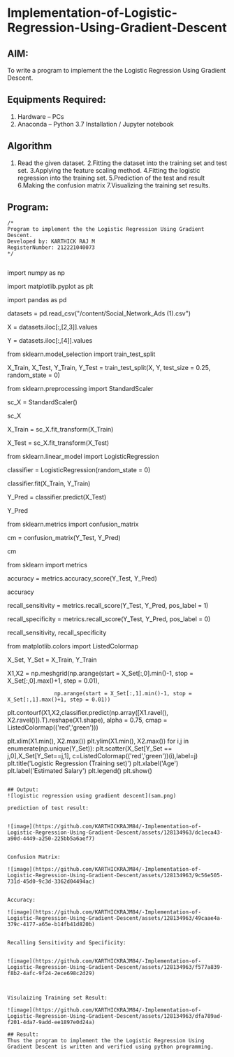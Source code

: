 # Implementation-of-Logistic-Regression-Using-Gradient-Descent

## AIM:
To write a program to implement the the Logistic Regression Using Gradient Descent.

## Equipments Required:
1. Hardware – PCs
2. Anaconda – Python 3.7 Installation / Jupyter notebook

## Algorithm
1. Read the given dataset.
2.Fitting the dataset into the training set and test set.
3.Applying the feature scaling method.
4.Fitting the logistic regression into the training set.
5.Prediction of the test and result
6.Making the confusion matrix 7.Visualizing the training set results.

## Program:
```
/*
Program to implement the the Logistic Regression Using Gradient Descent.
Developed by: KARTHICK RAJ M
RegisterNumber: 212221040073
*/


```

import numpy as np

import matplotlib.pyplot as plt

import pandas as pd

datasets = pd.read_csv("/content/Social_Network_Ads (1).csv")

X = datasets.iloc[:,[2,3]].values

Y = datasets.iloc[:,[4]].values


from sklearn.model_selection import train_test_split

X_Train, X_Test, Y_Train, Y_Test = train_test_split(X, Y, test_size = 0.25, random_state = 0)


from sklearn.preprocessing import StandardScaler

sc_X = StandardScaler()

sc_X


X_Train = sc_X.fit_transform(X_Train)

X_Test = sc_X.fit_transform(X_Test)


from sklearn.linear_model import LogisticRegression

classifier = LogisticRegression(random_state = 0)

classifier.fit(X_Train, Y_Train)


Y_Pred = classifier.predict(X_Test)

Y_Pred


from sklearn.metrics import confusion_matrix

cm = confusion_matrix(Y_Test, Y_Pred)

cm


from sklearn import metrics

accuracy = metrics.accuracy_score(Y_Test, Y_Pred)

accuracy


recall_sensitivity = metrics.recall_score(Y_Test, Y_Pred, pos_label = 1)

recall_specificity = metrics.recall_score(Y_Test, Y_Pred, pos_label = 0)

recall_sensitivity, recall_specificity


from matplotlib.colors import ListedColormap

X_Set, Y_Set = X_Train, Y_Train

X1,X2 = np.meshgrid(np.arange(start = X_Set[:,0].min()-1, stop = X_Set[:,0].max()+1, step = 0.01), 
                   
                   np.arange(start = X_Set[:,1].min()-1, stop = X_Set[:,1].max()+1, step = 0.01))

plt.contourf(X1,X2,classifier.predict(np.array([X1.ravel(),
X2.ravel()]).T).reshape(X1.shape),
             alpha = 0.75, cmap = ListedColormap(('red','green')))

plt.xlim(X1.min(), X2.max())
plt.ylim(X1.min(), X2.max())
for i,j in enumerate(np.unique(Y_Set)):
    plt.scatter(X_Set[Y_Set == j,0],X_Set[Y_Set==j,1],
                c=ListedColormap(('red','green'))(i),label=j)
plt.title('Logistic Regression (Training set)')
plt.xlabel('Age')
plt.label('Estimated Salary')
plt.legend()
plt.show()
```

## Output:
![logistic regression using gradient descent](sam.png)

prediction of test result:


![image](https://github.com/KARTHICKRAJM84/-Implementation-of-Logistic-Regression-Using-Gradient-Descent/assets/128134963/dc1eca43-a90d-4449-a250-225bb5a6aef7)


Confusion Matrix:

![image](https://github.com/KARTHICKRAJM84/-Implementation-of-Logistic-Regression-Using-Gradient-Descent/assets/128134963/9c56e505-731d-45d0-9c3d-3362d04494ac)


Accuracy:

![image](https://github.com/KARTHICKRAJM84/-Implementation-of-Logistic-Regression-Using-Gradient-Descent/assets/128134963/49caae4a-379c-4177-a65e-b14fb41d820b)


Recalling Sensitivity and Specificity:


![image](https://github.com/KARTHICKRAJM84/-Implementation-of-Logistic-Regression-Using-Gradient-Descent/assets/128134963/f577a839-f8b2-4afc-9f24-2ece698c2d29)



Visulaizing Training set Result:

![image](https://github.com/KARTHICKRAJM84/-Implementation-of-Logistic-Regression-Using-Gradient-Descent/assets/128134963/dfa789ad-f201-4da7-9add-ee1897e0d24a)

## Result:
Thus the program to implement the the Logistic Regression Using Gradient Descent is written and verified using python programming.

